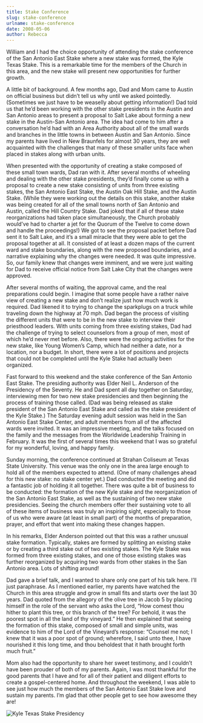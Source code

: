 ```yaml
---
title: Stake Conference
slug: stake-conference
urlname: stake-conference
date: 2008-05-06
author: Rebecca
---
```

William and I had the choice opportunity of attending the stake conference of
the San Antonio East Stake where a new stake was formed, the Kyle Texas Stake.
This is a remarkable time for the members of the Church in this area, and the
new stake will present new opportunities for further growth.

A little bit of background. A few months ago, Dad and Mom came to Austin on
official business but didn&#x02bc;t tell us why until we asked pointedly.
(Sometimes we just have to be weaselly about getting information!) Dad told us
that he&#x02bc;d been working with the other stake presidents in the Austin and
San Antonio areas to present a proposal to Salt Lake about forming a new stake
in the Austin-San Antonio area. The idea had come to him after a conversation
he&#x02bc;d had with an Area Authority about all of the small wards and branches
in the little towns in between Austin and San Antonio. Since my parents have
lived in New Braunfels for almost 30 years, they are well acquainted with the
challenges that many of these smaller units face when placed in stakes along
with urban units.

When presented with the opportunity of creating a stake composed of these small
town wards, Dad ran with it. After several months of wheeling and dealing with
the other stake presidents, they&#x02bc;d finally come up with a proposal to
create a new stake consisting of units from three existing stakes, the San
Antonio East Stake, the Austin Oak Hill Stake, and the Austin Stake. (While they
were working out the details on this stake, another stake was being created for
all of the small towns north of San Antonio and Austin, called the Hill Country
Stake. Dad joked that if all of these stake reorganizations had taken place
simultaneously, the Church probably would&#x02bc;ve had to charter a jet for the
Quorum of the Twelve to come down and handle the proceedings!) We got to see the
proposal packet before Dad sent it to Salt Lake, and it&#x02bc;s a small miracle
that they were able to get the proposal together at all. It consisted of at
least a dozen maps of the current ward and stake boundaries, along with the new
proposed boundaries, and a narrative explaining why the changes were needed. It
was quite impressive. So, our family knew that changes were imminent, and we
were just waiting for Dad to receive official notice from Salt Lake City that
the changes were approved.

After several months of waiting, the approval came, and the real preparations
could begin. I imagine that some people have a rather naive view of creating a
new stake and don&#x02bc;t realize just how much work is required. Dad likened
it to trying to change the sparkplugs on a truck while traveling down the
highway at 70 mph. Dad began the process of visiting the different units that
were to be in the new stake to interview their priesthood leaders. With units
coming from three existing stakes, Dad had the challenge of trying to select
counselors from a group of men, most of which he&#x02bc;d never met before.
Also, there were the ongoing activities for the new stake, like Young
Women&#x02bc;s Camp, which had neither a date, nor a location, nor a budget. In
short, there were a lot of positions and projects that could not be completed
until the Kyle Stake had actually been organized.

Fast forward to this weekend and the stake conference of the San Antonio East
Stake. The presiding authority was Elder Neil L. Anderson of the Presidency of
the Seventy. He and Dad spent all day together on Saturday, interviewing men for
two new stake presidencies and then beginning the process of training those
called. (Dad was being released as stake president of the San Antonio East Stake
and called as the stake president of the Kyle Stake.) The Saturday evening adult
session was held in the San Antonio East Stake Center, and adult members from
all of the affected wards were invited. It was an impressive meeting, and the
talks focused on the family and the messages from the Worldwide Leadership
Training in February. It was the first of several times this weekend that I was
so grateful for my wonderful, loving, and happy family.

Sunday morning, the conference continued at Strahan Coliseum at Texas State
University. This venue was the only one in the area large enough to hold all of
the members expected to attend. (One of many challenges ahead for this new
stake: no stake center yet.) Dad conducted the meeting and did a fantastic job
of holding it all together. There was quite a bit of business to be conducted:
the formation of the new Kyle stake and the reorganization of the San Antonio
East Stake, as well as the sustaining of two new stake presidencies. Seeing the
church members offer their sustaining vote to all of these items of business was
truly an inspiring sight, especially to those of us who were aware (at least in
small part) of the months of preparation, prayer, and effort that went into
making these changes happen.

In his remarks, Elder Anderson pointed out that this was a rather unusual stake
formation. Typically, stakes are formed by splitting an existing stake or by
creating a third stake out of two existing stakes. The Kyle Stake was formed
from three existing stakes, and one of those existing stakes was further
reorganized by acquiring two wards from other stakes in the San Antonio area.
Lots of shifting around!

Dad gave a brief talk, and I wanted to share only one part of his talk here.
I&#x02bc;ll just paraphrase. As I mentioned earlier, my parents have watched the
Church in this area struggle and grow in small fits and starts over the last 30
years. Dad quoted from the allegory of the olive tree in Jacob 5 by placing
himself in the role of the servant who asks the Lord, &ldquo;How comest thou
hither to plant this tree, or this branch of the tree? For behold, it was the
poorest spot in all the land of thy vineyard.&rdquo; He then explained that
seeing the formation of this stake, composed of small and simple units, was
evidence to him of the Lord of the Vineyard&#x02bc;s response: &ldquo;Counsel me
not; I knew that it was a poor spot of ground; wherefore, I said unto thee, I
have nourished it this long time, and thou beholdest that it hath brought forth
much fruit.&rdquo;

Mom also had the opportunity to share her sweet testimony, and I couldn&#x02bc;t
have been prouder of both of my parents. Again, I was most thankful for the good
parents that I have and for all of their patient and diligent efforts to create
a gospel-centered home. And throughout the weekend, I was able to see just how
much the members of the San Antonio East Stake love and sustain my parents.
I&#x02bc;m glad that other people get to see how awesome they are!

<img src="{static}/images/2008-05-04-kyle-stake-presidency.jpg" alt="Kyle Texas Stake Presidency" class="img-fluid">
